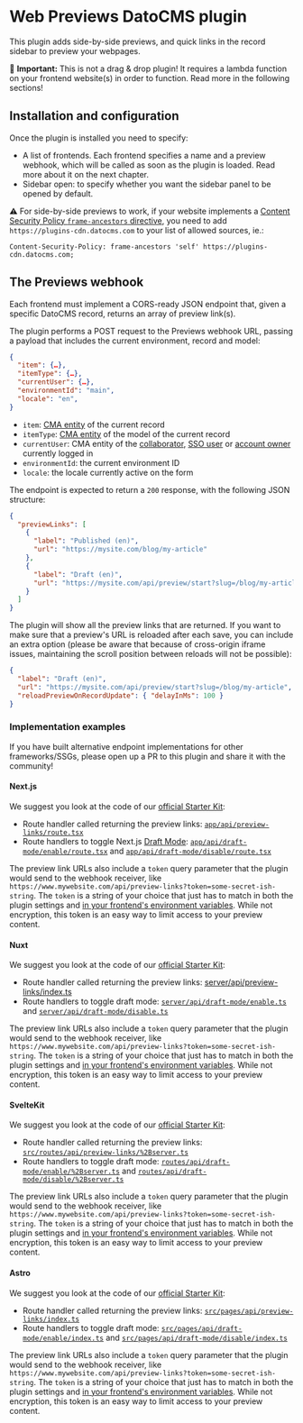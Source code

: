 # Web Previews DatoCMS plugin

This plugin adds side-by-side previews, and quick links in the record sidebar to preview your webpages.

🚨 **Important:** This is not a drag & drop plugin! It requires a lambda function on your frontend website(s) in order to function. Read more in the following sections!

## Installation and configuration

Once the plugin is installed you need to specify:

- A list of frontends. Each frontend specifies a name and a preview webhook, which will be called as soon as the plugin is loaded. Read more about it on the next chapter.
- Sidebar open: to specify whether you want the sidebar panel to be opened by default.

⚠️ For side-by-side previews to work, if your website implements a [Content Security Policy `frame-ancestors` directive](https://developer.mozilla.org/en-US/docs/Web/HTTP/CSP), you need to add `https://plugins-cdn.datocms.com` to your list of allowed sources, ie.:

```
Content-Security-Policy: frame-ancestors 'self' https://plugins-cdn.datocms.com;
```

## The Previews webhook

Each frontend must implement a CORS-ready JSON endpoint that, given a specific DatoCMS record, returns an array of preview link(s).

The plugin performs a POST request to the Previews webhook URL, passing a payload that includes the current environment, record and model:

```json
{
  "item": {…},
  "itemType": {…},
  "currentUser": {…},
  "environmentId": "main",
  "locale": "en",
}
```

- `item`: [CMA entity](https://www.datocms.com/docs/content-management-api/resources/item) of the current record
- `itemType`: [CMA entity](https://www.datocms.com/docs/content-management-api/resources/item-type) of the model of the current record
- `currentUser`: CMA entity of the [collaborator](https://www.datocms.com/docs/content-management-api/resources/user), [SSO user](https://www.datocms.com/docs/content-management-api/resources/sso-user) or [account owner](https://www.datocms.com/docs/content-management-api/resources/account) currently logged in
- `environmentId`: the current environment ID
- `locale`: the locale currently active on the form

The endpoint is expected to return a `200` response, with the following JSON structure:

```json
{
  "previewLinks": [
    {
      "label": "Published (en)",
      "url": "https://mysite.com/blog/my-article"
    },
    {
      "label": "Draft (en)",
      "url": "https://mysite.com/api/preview/start?slug=/blog/my-article"
    }
  ]
}
```

The plugin will show all the preview links that are returned. If you want to make sure that a preview's URL is reloaded after each save, you can include an extra option (please be aware that because of cross-origin iframe issues, maintaining the scroll position between reloads will not be possible):

```json
{
  "label": "Draft (en)",
  "url": "https://mysite.com/api/preview/start?slug=/blog/my-article",
  "reloadPreviewOnRecordUpdate": { "delayInMs": 100 }
}
```

### Implementation examples

If you have built alternative endpoint implementations for other frameworks/SSGs, please open up a PR to this plugin and share it with the community!

#### Next.js

We suggest you look at the code of our [official Starter Kit](https://github.com/datocms/nextjs-starter-kit):

* Route handler called returning the preview links: [`app/api/preview-links/route.tsx`](https://github.com/datocms/nextjs-starter-kit/blob/main/src/app/api/preview-links/route.tsx)
* Route handlers to toggle Next.js [Draft Mode](https://www.datocms.com/docs/next-js/setting-up-next-js-draft-mode): [`app/api/draft-mode/enable/route.tsx`](https://github.com/datocms/nextjs-starter-kit/blob/main/src/app/api/draft-mode/enable/route.tsx) and [`app/api/draft-mode/disable/route.tsx`](https://github.com/datocms/nextjs-starter-kit/blob/main/src/app/api/draft-mode/disable/route.tsx)

The preview link URLs also include a `token` query parameter that the plugin would send to the webhook receiver, like `https://www.mywebsite.com/api/preview-links?token=some-secret-ish-string`. The `token` is a string of your choice that just has to match in both the plugin settings and [in your frontend's environment variables](https://github.com/datocms/nextjs-starter-kit/blob/main/src/app/api/preview-links/route.tsx#L31-L34). While not encryption, this token is an easy way to limit access to your preview content.

#### Nuxt

We suggest you look at the code of our [official Starter Kit](https://github.com/datocms/nuxt-starter-kit):

* Route handler called returning the preview links: [server/api/preview-links/index.ts](https://github.com/datocms/nuxt-starter-kit/blob/main/server/api/preview-links/index.ts)
* Route handlers to toggle draft mode: [`server/api/draft-mode/enable.ts`](https://github.com/datocms/nuxt-starter-kit/blob/main/server/api/draft-mode/enable.ts) and [`server/api/draft-mode/disable.ts`](https://github.com/datocms/nuxt-starter-kit/blob/main/server/api/draft-mode/disable.ts)

The preview link URLs also include a `token` query parameter that the plugin would send to the webhook receiver, like `https://www.mywebsite.com/api/preview-links?token=some-secret-ish-string`. The `token` is a string of your choice that just has to match in both the plugin settings and [in your frontend's environment variables](https://github.com/datocms/nuxt-starter-kit/blob/main/server/api/preview-links/index.ts#L42-L44). While not encryption, this token is an easy way to limit access to your preview content.

#### SvelteKit

We suggest you look at the code of our [official Starter Kit](https://github.com/datocms/sveltekit-starter-kit):

* Route handler called returning the preview links: [`src/routes/api/preview-links/%2Bserver.ts`](https://github.com/datocms/sveltekit-starter-kit/blob/main/src/routes/api/preview-links/%2Bserver.ts)
* Route handlers to toggle draft mode: [`routes/api/draft-mode/enable/%2Bserver.ts`](https://github.com/datocms/sveltekit-starter-kit/blob/main/src/routes/api/draft-mode/enable/%2Bserver.ts) and [`routes/api/draft-mode/disable/%2Bserver.ts`](https://github.com/datocms/sveltekit-starter-kit/blob/main/src/routes/api/draft-mode/disable/%2Bserver.ts)

The preview link URLs also include a `token` query parameter that the plugin would send to the webhook receiver, like `https://www.mywebsite.com/api/preview-links?token=some-secret-ish-string`. The `token` is a string of your choice that just has to match in both the plugin settings and [in your frontend's environment variables](https://github.com/datocms/sveltekit-starter-kit/blob/main/src/routes/api/preview-links/%2Bserver.ts#L34-L36). While not encryption, this token is an easy way to limit access to your preview content.

#### Astro

We suggest you look at the code of our [official Starter Kit](https://github.com/datocms/astro-starter-kit):

* Route handler called returning the preview links: [`src/pages/api/preview-links/index.ts`](https://github.com/datocms/astro-starter-kit/blob/main/src/pages/api/preview-links/index.ts)
* Route handlers to toggle draft mode: [`src/pages/api/draft-mode/enable/index.ts`](https://github.com/datocms/astro-starter-kit/blob/main/src/pages/api/draft-mode/enable/index.ts) and [`src/pages/api/draft-mode/disable/index.ts`](https://github.com/datocms/astro-starter-kit/blob/main/src/pages/api/draft-mode/disable/index.ts)

The preview link URLs also include a `token` query parameter that the plugin would send to the webhook receiver, like `https://www.mywebsite.com/api/preview-links?token=some-secret-ish-string`. The `token` is a string of your choice that just has to match in both the plugin settings and [in your frontend's environment variables](https://github.com/datocms/astro-starter-kit/blob/main/src/pages/api/preview-links/index.ts#L33-L35). While not encryption, this token is an easy way to limit access to your preview content.






